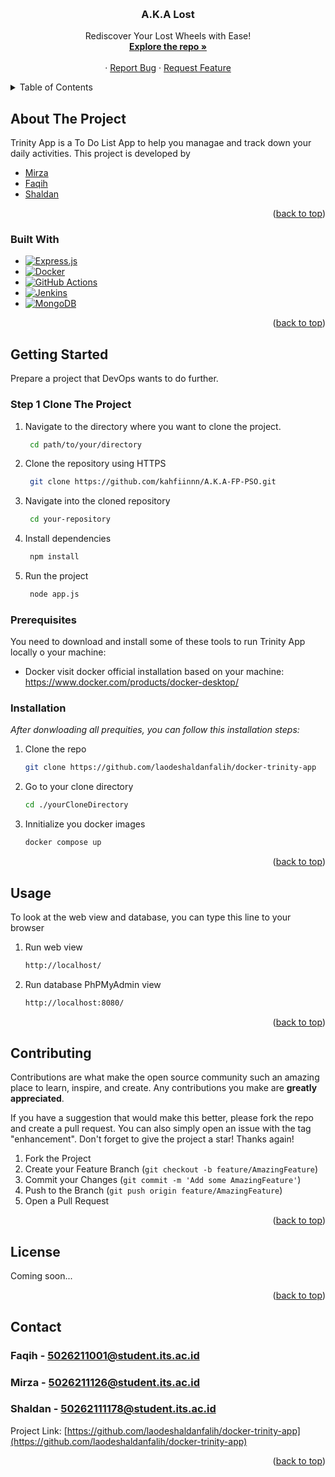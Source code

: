 <!-- Improved compatibility of back to top link: See: https://github.com/othneildrew/Best-README-Template/pull/73 -->

<a name="readme-top"></a>

<!--
*** Thanks for checking out the Best-README-Template. If you have a suggestion
*** that would make this better, please fork the repo and create a pull request
*** or simply open an issue with the tag "enhancement".
*** Don't forget to give the project a star!
*** Thanks again! Now go create something AMAZING! :D
-->

<!-- PROJECT SHIELDS -->
<!--
*** I'm using markdown "reference style" links for readability.
*** Reference links are enclosed in brackets [ ] instead of parentheses ( ).
*** See the bottom of this document for the declaration of the reference variables
*** for contributors-url, forks-url, etc. This is an optional, concise syntax you may use.
*** https://www.markdownguide.org/basic-syntax/#reference-style-links
-->

<!-- PROJECT LOGO -->
<br />
<div align="center">
    <!--
  <a href="https://github.com/othneildrew/Best-README-Template">
    <img src="images/logo.png" alt="Logo" width="80" height="80">
  </a>
    -->
  <h3 align="center">A.K.A Lost</h3>

  <p align="center">
    Rediscover Your Lost Wheels with Ease!
    <br />
    <a href="https://github.com/laodeshaldanfalih/docker-trinity-app"><strong>Explore the repo »</strong></a>
    <br />
    <br />
    <!-- <a href="https://github.com/othneildrew/Best-README-Template">View Demo</a> -->
    ·
    <a href="https://github.com/othneildrew/Best-README-Template/issues/new?labels=bug&template=bug-report---.md">Report Bug</a>
    ·
    <a href="https://github.com/othneildrew/Best-README-Template/issues/new?labels=enhancement&template=feature-request---.md">Request Feature</a>
  </p>
</div>

<!-- TABLE OF CONTENTS -->
<details>
  <summary>Table of Contents</summary>
  <ol>
    <li>
      <a href="#about-the-project">About The Project</a>
      <ul>
        <li><a href="#built-with">Built With</a></li>
      </ul>
    </li>
    <li>
      <a href="#getting-started">Getting Started</a>
      <ul>
        <li><a href="#prerequisites">Prerequisites</a></li>
        <li><a href="#installation">Installation</a></li>
      </ul>
    </li>
    <li><a href="#usage">Usage</a></li>
    <li><a href="#contributing">Contributing</a></li>
    <li><a href="#license">License</a></li>
    <li><a href="#contact">Contact</a></li>
  </ol>
</details>

<!-- ABOUT THE PROJECT -->

## About The Project

<!--[![Product Name Screen Shot][product-screenshot]](https://example.com) -->

Trinity App is a To Do List App to help you managae and track down your daily activities. This project is developed by

<ul>
    <li><a href="https://github.com/afandamirza">Mirza</a></li>
    <li><a href="https://github.com/ErawanFaqihIbrahim">Faqih</a></li>
    <li><a href="https://github.com/laodeshaldanfalih">Shaldan</a></li>
</ul>

<p align="right">(<a href="#readme-top">back to top</a>)</p>

### Built With

-   [![Express.js][Express.js]][Express.js-url]
-   [![Docker][Docker.com]][Docker-url]
-   [![GitHub Actions][GitHubActions]][GitHubActions-url]
-   [![Jenkins][Jenkins.com]][Jenkins-url]
-   [![MongoDB][MongoDB]][MongoDB-url]

<p align="right">(<a href="#readme-top">back to top</a>)</p>

<!-- GETTING STARTED -->

## Getting Started

Prepare a project that DevOps wants to do further.

### Step 1 Clone The Project

1. Navigate to the directory where you want to clone the project.
   ```sh
    cd path/to/your/directory
    ```
2. Clone the repository using HTTPS
   ```sh
    git clone https://github.com/kahfiinnn/A.K.A-FP-PSO.git
    ```
3. Navigate into the cloned repository
   ```sh
    cd your-repository
    ```
4. Install dependencies
   ```sh
    npm install
    ```
5. Run the project
   ```sh
    node app.js
    ```








### Prerequisites

You need to download and install some of these tools to run Trinity App locally o your machine:

-   Docker
    visit docker official installation based on your machine: https://www.docker.com/products/docker-desktop/

### Installation

_After donwloading all prequities, you can follow this installation steps:_

1. Clone the repo
    ```sh
    git clone https://github.com/laodeshaldanfalih/docker-trinity-app
    ```
2. Go to your clone directory
    ```sh
    cd ./yourCloneDirectory
    ```
3. Innitialize you docker images
    ```sh
    docker compose up
    ```

<p align="right">(<a href="#readme-top">back to top</a>)</p>

<!-- USAGE EXAMPLES -->

## Usage

To look at the web view and database, you can type this line to your browser

1. Run web view

    ```sh
    http://localhost/
    ```

2. Run database PhPMyAdmin view
    ```sh
    http://localhost:8080/
    ```

<p align="right">(<a href="#readme-top">back to top</a>)</p>

<!-- CONTRIBUTING -->

## Contributing

Contributions are what make the open source community such an amazing place to learn, inspire, and create. Any contributions you make are **greatly appreciated**.

If you have a suggestion that would make this better, please fork the repo and create a pull request. You can also simply open an issue with the tag "enhancement".
Don't forget to give the project a star! Thanks again!

1. Fork the Project
2. Create your Feature Branch (`git checkout -b feature/AmazingFeature`)
3. Commit your Changes (`git commit -m 'Add some AmazingFeature'`)
4. Push to the Branch (`git push origin feature/AmazingFeature`)
5. Open a Pull Request

<p align="right">(<a href="#readme-top">back to top</a>)</p>

<!-- LICENSE -->

## License

Coming soon...

<p align="right">(<a href="#readme-top">back to top</a>)</p>

<!-- CONTACT -->

## Contact

### Faqih - 5026211001@student.its.ac.id

### Mirza - 5026211126@student.its.ac.id

### Shaldan - 50262111178@student.its.ac.id

Project Link: [https://github.com/laodeshaldanfalih/docker-trinity-app](https://github.com/laodeshaldanfalih/docker-trinity-app)

<p align="right">(<a href="#readme-top">back to top</a>)</p>

<!-- MARKDOWN LINKS & IMAGES -->
<!-- https://www.markdownguide.org/basic-syntax/#reference-style-links -->

[contributors-shield]: https://img.shields.io/github/contributors/othneildrew/Best-README-Template.svg?style=for-the-badge
[contributors-url]: https://github.com/othneildrew/Best-README-Template/graphs/contributors
[forks-shield]: https://img.shields.io/github/forks/othneildrew/Best-README-Template.svg?style=for-the-badge
[forks-url]: https://github.com/othneildrew/Best-README-Template/network/members
[stars-shield]: https://img.shields.io/github/stars/othneildrew/Best-README-Template.svg?style=for-the-badge
[stars-url]: https://github.com/othneildrew/Best-README-Template/stargazers
[issues-shield]: https://img.shields.io/github/issues/othneildrew/Best-README-Template.svg?style=for-the-badge
[issues-url]: https://github.com/othneildrew/Best-README-Template/issues
[license-shield]: https://img.shields.io/github/license/othneildrew/Best-README-Template.svg?style=for-the-badge
[license-url]: https://github.com/othneildrew/Best-README-Template/blob/master/LICENSE.txt
[linkedin-shield]: https://img.shields.io/badge/-LinkedIn-black.svg?style=for-the-badge&logo=linkedin&colorB=555
[linkedin-url]: https://linkedin.com/in/othneildrew
[product-screenshot]: images/screenshot.png
[Laravel.com]: https://img.shields.io/badge/Laravel-FF2D20?style=for-the-badge&logo=laravel&logoColor=white
[Laravel-url]: https://laravel.com
[Bootstrap.com]: https://img.shields.io/badge/Bootstrap-563D7C?style=for-the-badge&logo=bootstrap&logoColor=white
[Bootstrap-url]: https://getbootstrap.com/
[Docker.com]: https://img.shields.io/badge/Docker-2496ED?style=for-the-badge&logo=docker&logoColor=white
[Docker-url]: https://docker.com/
[Jenkins.com]: https://img.shields.io/badge/Jenkins-D24939?style=for-the-badge&logo=jenkins&logoColor=white
[Jenkins-url]: https://jenkins.com/
[phpmyadmin.com]: https://img.shields.io/badge/phpMyAdmin-6C78AF?style=for-the-badge&logo=phpmyadmin&logoColor=white
[phpmyadmin-url]: https://www.phpmyadmin.net/
[Express.js]: https://img.shields.io/badge/Express.js-000000?style=for-the-badge&logo=express&logoColor=white
[Express.js-url]: https://expressjs.com/
[GitHubActions]: https://img.shields.io/badge/GitHub_Actions-2088FF?style=for-the-badge&logo=github-actions&logoColor=white
[GitHubActions-url]: https://github.com/features/actions
[MongoDB]: https://img.shields.io/badge/MongoDB-4EA94B?style=for-the-badge&logo=mongodb&logoColor=white
[MongoDB-url]: https://www.mongodb.com/
